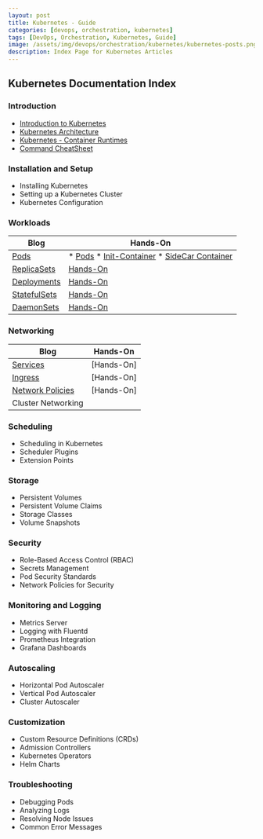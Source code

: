 ```yaml
---
layout: post
title: Kubernetes - Guide
categories: [devops, orchestration, kubernetes]
tags: [DevOps, Orchestration, Kubernetes, Guide]
image: /assets/img/devops/orchestration/kubernetes/kubernetes-posts.png
description: Index Page for Kubernetes Articles
---
```


## Kubernetes Documentation Index

### Introduction

- [Introduction to Kubernetes](/posts/devops/orchestration/kubernetes/kubernetes)
- [Kubernetes Architecture](/posts/devops/orchestration/kubernetes/kubernetes-architecture)
- [Kubernetes - Container Runtimes](/posts/devops/orchestration/kubernetes/kubernetes-container-runtimes)
- [Command CheatSheet](/posts/devops/orchestration/kubernetes/kubernetes-commands-cheatsheet)

### Installation and Setup

- Installing Kubernetes
- Setting up a Kubernetes Cluster
- Kubernetes Configuration

### Workloads

| Blog | Hands-On |
| ---- | -------- |
| [Pods](/posts/devops/orchestration/kubernetes/kubernetes-pods) | * [Pods](/posts/devops/orchestration/kubernetes/hands-on/pods) * [Init-Container](/posts/devops/orchestration/kubernetes/hands-on/init-container) * [SideCar Container](/posts/devops/orchestration/kubernetes/hands-on/sidecar-container) |
| [ReplicaSets](/posts/devops/orchestration/kubernetes/kubernetes-deployments-and-replicasets) | [Hands-On](/posts/devops/orchestration/kubernetes/hands-on/deployments-and-replicasets) |
| [Deployments](/posts/devops/orchestration/kubernetes/kubernetes-deployments-and-replicasets) | [Hands-On](/posts/devops/orchestration/kubernetes/hands-on/deployments-and-replicasets) |
| [StatefulSets](/posts/devops/orchestration/kubernetes/kubernetes-statefulesets) | [Hands-On](/posts/devops/orchestration/kubernetes/hands-on/statefulsets) |
| [DaemonSets](/posts/devops/orchestration/kubernetes/kubernetes-daemonsets) | [Hands-On](/posts/devops/orchestration/kubernetes/hands-on/daemonsets) |

### Networking

| Blog | Hands-On |
| ---- | -------- |
| [Services](/posts/devops/orchestration/kubernetes/kubernetes-services) | [Hands-On] |
| [Ingress](/posts/devops/orchestration/kubernetes/kubernetes-ingress) | [Hands-On] |
| [Network Policies](/posts/devops/orchestration/kubernetes/kubernetes-network-policies) | [Hands-On] |
| Cluster Networking | |

### Scheduling

- Scheduling in Kubernetes
- Scheduler Plugins
- Extension Points

### Storage

- Persistent Volumes
- Persistent Volume Claims
- Storage Classes
- Volume Snapshots

### Security

- Role-Based Access Control (RBAC)
- Secrets Management
- Pod Security Standards
- Network Policies for Security

### Monitoring and Logging

- Metrics Server
- Logging with Fluentd
- Prometheus Integration
- Grafana Dashboards

### Autoscaling

- Horizontal Pod Autoscaler
- Vertical Pod Autoscaler
- Cluster Autoscaler

### Customization

- Custom Resource Definitions (CRDs)
- Admission Controllers
- Kubernetes Operators
- Helm Charts

### Troubleshooting

- Debugging Pods
- Analyzing Logs
- Resolving Node Issues
- Common Error Messages
